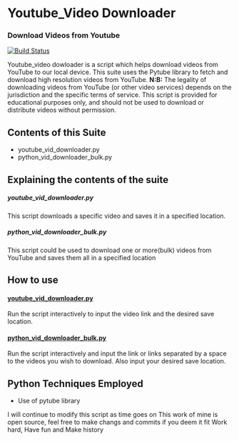 # Youtube_Video Downloader
### Download Videos from Youtube 

[![Build Status](https://travis-ci.org/joemccann/dillinger.svg?branch=master)](https://travis-ci.org/joemccann/dillinger)

Youtube_video dowloader is a script which helps download videos from YouTube to our local device.
This suite uses the Pytube library to fetch and download high resolution videos from YouTube.
**N:B:** The legality of downloading videos from YouTube (or other video services) depends on the jurisdiction and the specific terms of service. This script is provided for educational purposes only, and should not be used to download or distribute videos without permission.

## Contents of this Suite
- youtube_vid_downloader.py
- python_vid_downloader_bulk.py
 
## Explaining the contents of the suite

##### youtube_vid_downloader.py
This script downloads a specific video and saves it in a specified location.
##### python_vid_downloader_bulk.py
This script could be used to download one or more(bulk) videos from YouTube and saves them all in a specified location

## How to use 
#### <ins>youtube_vid_downloader.py</ins>
Run the script interactively to input the video link and the desired save location.

#### <ins>python_vid_downloader_bulk.py</ins> 
Run the script interactively and input the link or links separated by a space to the videos you wish to download. Also input your desired save location.

## Python Techniques Employed
- Use of pytube library

I will continue to modify this script as time goes on
This work of mine is open source, feel free to make changs and commits if you deem it fit 
Work hard, Have fun and Make history